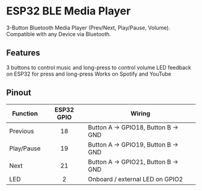 # ESP32 BLE Media Player
3-Button Bluetooth Media Player (Prev/Next, Play/Pause, Volume). Compatible with any Device via Bluetooth.

## Features
3 buttons to control music and long-press to control volume
LED feedback on ESP32 for press and long-press
Works on Spotify and YouTube 

## Pinout
| Function   | ESP32 GPIO | Wiring                                    |
|------------|:----------:|-------------------------------------------|
| Previous   | 18         | Button A → GPIO18, Button B → GND         |
| Play/Pause | 19         | Button A → GPIO19, Button B → GND         |
| Next       | 21         | Button A → GPIO21, Button B → GND         |
| LED        | 2          | Onboard / external LED on GPIO2           |

